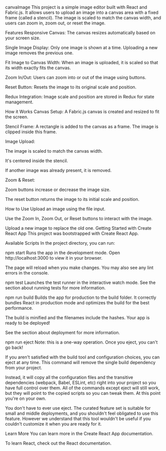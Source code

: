 canvaImage
This project is a simple image editor built with React and Fabric.js. It allows users to upload an image into a canvas area with a fixed frame (called a stencil). The image is scaled to match the canvas width, and users can zoom in, zoom out, or reset the image.

Features Responsive Canvas: The canvas resizes automatically based on your screen size.

Single Image Display: Only one image is shown at a time. Uploading a new image removes the previous one.

Fit Image to Canvas Width: When an image is uploaded, it is scaled so that its width exactly fits the canvas.

Zoom In/Out: Users can zoom into or out of the image using buttons.

Reset Button: Resets the image to its original scale and position.

Redux Integration: Image scale and position are stored in Redux for state management.

How it Works Canvas Setup: A Fabric.js canvas is created and resized to fit the screen.

Stencil Frame: A rectangle is added to the canvas as a frame. The image is clipped inside this frame.

Image Upload:

The image is scaled to match the canvas width.

It's centered inside the stencil.

If another image was already present, it is removed.

Zoom & Reset:

Zoom buttons increase or decrease the image size.

The reset button returns the image to its initial scale and position.

How to Use Upload an image using the file input.

Use the Zoom In, Zoom Out, or Reset buttons to interact with the image.

Upload a new image to replace the old one.
Getting Started with Create React App
This project was bootstrapped with Create React App.

Available Scripts
In the project directory, you can run:

npm start
Runs the app in the development mode.
Open http://localhost:3000 to view it in your browser.

The page will reload when you make changes.
You may also see any lint errors in the console.

npm test
Launches the test runner in the interactive watch mode.
See the section about running tests for more information.

npm run build
Builds the app for production to the build folder.
It correctly bundles React in production mode and optimizes the build for the best performance.

The build is minified and the filenames include the hashes.
Your app is ready to be deployed!

See the section about deployment for more information.

npm run eject
Note: this is a one-way operation. Once you eject, you can't go back!

If you aren't satisfied with the build tool and configuration choices, you can eject at any time. This command will remove the single build dependency from your project.

Instead, it will copy all the configuration files and the transitive dependencies (webpack, Babel, ESLint, etc) right into your project so you have full control over them. All of the commands except eject will still work, but they will point to the copied scripts so you can tweak them. At this point you're on your own.

You don't have to ever use eject. The curated feature set is suitable for small and middle deployments, and you shouldn't feel obligated to use this feature. However we understand that this tool wouldn't be useful if you couldn't customize it when you are ready for it.

Learn More
You can learn more in the Create React App documentation.

To learn React, check out the React documentation.

